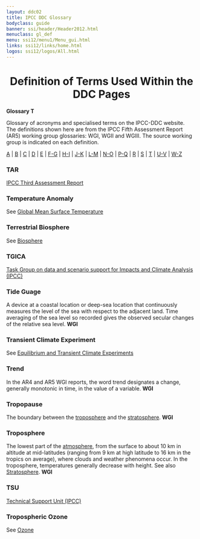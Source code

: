 ```yaml
---
layout: ddc02
title: IPCC DDC Glossary
bodyclass: guide
banner: ssi/header/Header2012.html
menuclass: gl_def
menu: ssi12/menu1/Menu_gui.html
links: ssi12/links/home.html
logos: ssi12/logos/All.html
---
```


<div id="content">

 <div id="pagetit">
   <h1 align="center">Definition of Terms Used Within the DDC Pages</h1>
 </div>
   <!-- End of Page Title Block -->
<p> <b>Glossary T</b></p>
<p> Glossary of acronyms and specialised terms on the IPCC-DDC website. <br> The definitions shown here are from the IPCC Fifth Assessment Report (AR5) working group glossaries: WGI, WGII and WGIII.  The source working group is indicated on each definition.
</p>
<p>
<a href="glossary_a.html">A</a>
| <a href="glossary_b.html">B</a>
| <a href="glossary_c.html">C</a>
| <a href="glossary_d.html">D</a>
| <a href="glossary_e.html">E</a>
| <a href="glossary_fg.html">F-G</a>
| <a href="glossary_hi.html">H-I</a>
| <a href="glossary_jk.html">J-K</a>
| <a href="glossary_lm.html">L-M</a>
| <a href="glossary_no.html">N-O</a>
| <a href="glossary_pq.html">P-Q</a>
| <a href="glossary_r.html">R</a>
| <a href="glossary_s.html">S</a>
| <a href="glossary_t.html">T</a>
| <a href="glossary_uv.html">U-V</a>
| <a href="glossary_wz.html">W-Z</a>

</p>

<a name="tar"></a> 
<h3>TAR</h3><p><a href="http://www.ipcc.ch/publications_and_data/publications_and_data_reports.shtml#1">IPCC Third Assessment Report </a></p>
<a name="temperatureAnomaly"></a> 
<h3>Temperature Anomaly</h3><p>See <a href="glossary_fg.html#globalMeanSurfaceTemperature">Global Mean Surface Temperature</a></p>
<a name="terrestrialBiosphere"></a> 
<h3>Terrestrial Biosphere</h3><p>See <a href="glossary_b.html#biosphere">Biosphere</a></p>
<a name="tgica"></a> 
<h3>TGICA</h3><p><a href="http://www.ipcc-data.org/docs/TGICA_Mandate_031207.htm" target="_blank">Task Group on data and scenario support for Impacts and Climate Analysis (IPCC)</a></p>
<a name="tideGuage"></a> 
<h3>Tide Guage</h3><p>A device at a coastal location or deep-sea location that continuously measures the level of the sea with respect to the adjacent land. Time averaging of the sea level so recorded gives the observed secular changes of the relative sea level. <b>WGI</b></p>
<a name="transientClimateExperiment"></a> 
<h3>Transient Climate Experiment</h3>See <a href="glossary_e.html#equilibriumAndTransientClimateExperiment">Equilibrium and Transient Climate Experiments</a></p>
<a name="trend"></a> 
<h3>Trend</h3><p>In the AR4 and AR5 WGI reports, the word trend designates a change, generally monotonic in time, in the value of a variable. <b>WGI</b></p>
<a name="tropopause"></a>
<h3>Tropopause</h3><p>The boundary between the <a href="glossary_t.html#troposphere">troposphere</a> and the <a href="glossary_s.html#stratosphere">stratosphere</a>. <b>WGI</b></p>
<a name="troposphere"></a>
<h3>Troposphere</h3><p>The lowest part of the <a href="glossary_a.html#atmosphere">atmosphere</a>, from the surface to about 10 km in altitude at mid-latitudes (ranging from 9 km at high latitude to 16 km in the tropics on average), where clouds and weather phenomena occur. In the troposphere, temperatures generally decrease with height.  See also <a href="glossary_s.html#stratosphere">Stratosphere</a>. <b>WGI</b></p>
<a name="tsu"></a> 
<h3>TSU</h3><p><a href="http://www.ipcc.ch/organization/organization_secretariat.shtml#2" target="_blank">Technical Support Unit (IPCC) </a></p>
<a name="troposphericOzone"></a> 
<h3>Tropospheric Ozone</h3><p>See <a href="glossary_no.html#ozone">Ozone</a></p>

 </div><!-- End demo -->

